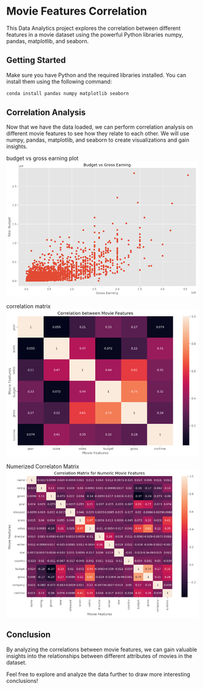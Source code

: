 # Movie Features Correlation

This Data Analytics project explores the correlation between different features in a movie dataset using the powerful Python libraries numpy, pandas, matplotlib, and seaborn.

## Getting Started

Make sure you have Python and the required libraries installed. You can install them using the following command:

```bash
conda install pandas numpy matplotlib seaborn
```

## Correlation Analysis
Now that we have the data loaded, we can perform correlation analysis on different movie features to see how they relate to each other. We will use numpy, pandas, matplotlib, and seaborn to create visualizations and gain insights.


budget vs gross earning plot
![budget vs gross earning plot](https://github.com/as4c/Movie-Correlation/blob/main/budget_vs_gross.png)

correlation matrix
![budget vs gross earning plot](https://github.com/as4c/Movie-Correlation/blob/main/Pearson_Correlation_method.png)

Numerized Correlaton Matrix
![budget vs gross earning plot](https://github.com/as4c/Movie-Correlation/blob/main/numerized_pearson_corr_mat.png)


## Conclusion
By analyzing the correlations between movie features, we can gain valuable insights into the relationships between different attributes of movies in the dataset.

Feel free to explore and analyze the data further to draw more interesting conclusions!

